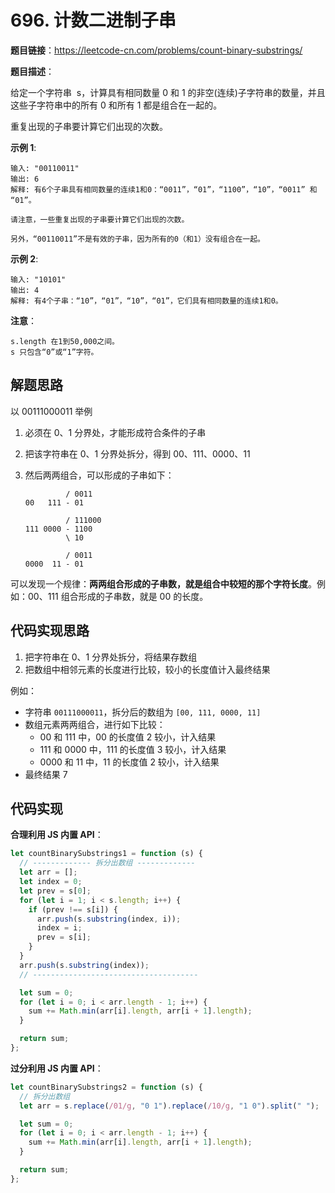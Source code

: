 # 696. 计数二进制子串

**题目链接**：https://leetcode-cn.com/problems/count-binary-substrings/

**题目描述**：

给定一个字符串  s，计算具有相同数量 0 和 1 的非空(连续)子字符串的数量，并且这些子字符串中的所有 0 和所有 1 都是组合在一起的。

重复出现的子串要计算它们出现的次数。

**示例 1**:

```
输入: "00110011"
输出: 6
解释: 有6个子串具有相同数量的连续1和0：“0011”，“01”，“1100”，“10”，“0011” 和 “01”。

请注意，一些重复出现的子串要计算它们出现的次数。

另外，“00110011”不是有效的子串，因为所有的0（和1）没有组合在一起。
```

**示例 2**:

```
输入: "10101"
输出: 4
解释: 有4个子串：“10”，“01”，“10”，“01”，它们具有相同数量的连续1和0。
```

**注意**：

```
s.length 在1到50,000之间。
s 只包含“0”或“1”字符。
```

## 解题思路

以 00111000011 举例

1. 必须在 0、1 分界处，才能形成符合条件的子串
2. 把该字符串在 0、1 分界处拆分，得到 00、111、0000、11
3. 然后两两组合，可以形成的子串如下：

   ```
            / 0011
   00   111 - 01

            / 111000
   111 0000 - 1100
            \ 10

            / 0011
   0000  11 - 01
   ```

可以发现一个规律：**两两组合形成的子串数，就是组合中较短的那个字符长度**。例如：00、111 组合形成的子串数，就是 00 的长度。

## 代码实现思路

1. 把字符串在 0、1 分界处拆分，将结果存数组
2. 把数组中相邻元素的长度进行比较，较小的长度值计入最终结果

例如：

- 字符串 `00111000011`，拆分后的数组为 `[00, 111, 0000, 11]`
- 数组元素两两组合，进行如下比较：
  - 00 和 111 中，00 的长度值 2 较小，计入结果
  - 111 和 0000 中，111 的长度值 3 较小，计入结果
  - 0000 和 11 中，11 的长度值 2 较小，计入结果
- 最终结果 7

## 代码实现

**合理利用 JS 内置 API**：

```js
let countBinarySubstrings1 = function (s) {
  // ------------- 拆分出数组 -------------
  let arr = [];
  let index = 0;
  let prev = s[0];
  for (let i = 1; i < s.length; i++) {
    if (prev !== s[i]) {
      arr.push(s.substring(index, i));
      index = i;
      prev = s[i];
    }
  }
  arr.push(s.substring(index));
  // -------------------------------------

  let sum = 0;
  for (let i = 0; i < arr.length - 1; i++) {
    sum += Math.min(arr[i].length, arr[i + 1].length);
  }

  return sum;
};
```

**过分利用 JS 内置 API**：

```js
let countBinarySubstrings2 = function (s) {
  // 拆分出数组
  let arr = s.replace(/01/g, "0 1").replace(/10/g, "1 0").split(" ");

  let sum = 0;
  for (let i = 0; i < arr.length - 1; i++) {
    sum += Math.min(arr[i].length, arr[i + 1].length);
  }

  return sum;
};
```

